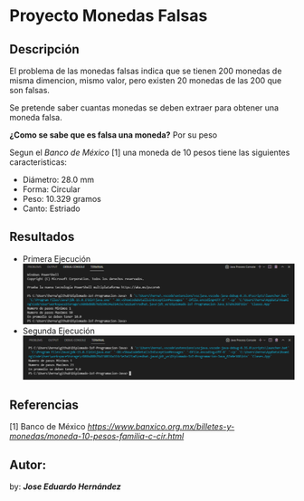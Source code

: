 # Proyecto Monedas Falsas
## Descripción
El problema de las monedas falsas indica que se tienen 200 monedas de misma dimencion, mismo valor, pero existen
20 monedas de las 200 que son falsas.

Se pretende saber cuantas monedas se deben extraer para obtener una moneda falsa.

**¿Como se sabe que es falsa una moneda?** Por su peso

Segun el *Banco de México* [1] una moneda de 10 pesos tiene las siguientes caracteristicas:
- Diámetro: 28.0 mm
- Forma: Circular
- Peso: 10.329 gramos
- Canto: Estriado

## Resultados
- Primera Ejecución  
![](https://github.com/JoseEduardoUAM/Diplomado-IoT-Programacion-Java/blob/master/Programas/MonedasFalsas/Imagenes/Imagen1.PNG)
- Segunda Ejecución 
![](https://github.com/JoseEduardoUAM/Diplomado-IoT-Programacion-Java/blob/master/Programas/MonedasFalsas/Imagenes/Imagen2.PNG)

## Referencias
[1] Banco de México *https://www.banxico.org.mx/billetes-y-monedas/moneda-10-pesos-familia-c-cir.html*

## Autor:
by: ***Jose Eduardo Hernández***